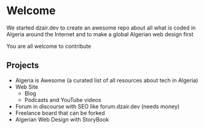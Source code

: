 # Welcome

We started dzair.dev to create an awesome repo about all what is coded in Algeria around the Internet and to make a global Algerian web design first

You are all welcome to contribute

## Projects

* Algeria is Awesome (a curated list of all resources about tech in Algeria)
* Web Site
  - Blog
  - Podcasts and YouTube videos
* Forum in discourse with SEO like forum.dzair.dev (needs money)
* Freelance board that can be forked
* Algerian Web Design with StoryBook
